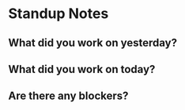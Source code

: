 # Standup Notes

## What did you work on yesterday?

## What did you work on today?

## Are there any blockers?
